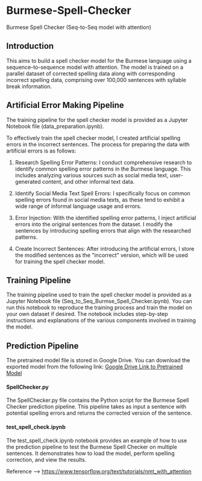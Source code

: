 # Burmese-Spell-Checker
Burmese Spell Checker (Seq-to-Seq model with attention)

## Introduction
This aims to build a spell checker model for the Burmese language using a sequence-to-sequence model with attention. The model is trained on a parallel dataset of corrected spelling data along with corresponding incorrect spelling data, comprising over 100,000 sentences with syllable break information.

## Artificial Error Making Pipeline
The training pipeline for the spell checker model is provided as a Jupyter Notebook file (data_preparation.ipynb). 

To effectively train the spell checker model, I created artificial spelling errors in the incorrect sentences. The process for preparing the data with artificial errors is as follows:

1. Research Spelling Error Patterns: I conduct comprehensive research to identify common spelling error patterns in the Burmese language. This includes analyzing various sources such as social media text, user-generated content, and other informal text data.

2. Identify Social Media Text Spell Errors: I specifically focus on common spelling errors found in social media texts, as these tend to exhibit a wide range of informal language usage and errors.

3. Error Injection: With the identified spelling error patterns, I inject artificial errors into the original sentences from the dataset. I modify the sentences by introducing spelling errors that align with the researched patterns.

4. Create Incorrect Sentences: After introducing the artificial errors, I store the modified sentences as the "incorrect" version, which will be used for training the spell checker model.

## Training Pipeline
The training pipeline used to train the spell checker model is provided as a Jupyter Notebook file (Seq_to_Seq_Burmse_Spell_Checker.ipynb). You can run this notebook to reproduce the training process and train the model on your own dataset if desired. The notebook includes step-by-step instructions and explanations of the various components involved in training the model.

## Prediction Pipeline
The pretrained model file is stored in Google Drive. You can download the exported model from the following link:
[Google Drive Link to Pretrained Model](https://drive.google.com/file/d/1BgIQ3dxqWJYweaa_rvU0b5BeUTCtgnkt/view?usp=sharing)

#### SpellChecker.py
The SpellChecker.py file contains the Python script for the Burmese Spell Checker prediction pipeline. This pipeline takes as input a sentence with potential spelling errors and returns the corrected version of the sentence.

#### test_spell_check.ipynb
The test_spell_check.ipynb notebook provides an example of how to use the prediction pipeline to test the Burmese Spell Checker on multiple sentences. It demonstrates how to load the model, perform spelling correction, and view the results.

Reference --> https://www.tensorflow.org/text/tutorials/nmt_with_attention




